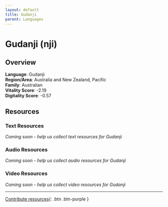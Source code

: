 ```yaml
---
layout: default
title: Gudanji
parent: Languages
---
```


# Gudanji (nji)

## Overview

**Language**: Gudanji  
**Region/Area**: Australia and New Zealand, Pacific  
**Family**: Australian  
**Vitality Score**: -2.19  
**Digitality Score**: -0.57  

## Resources

### Text Resources
*Coming soon - help us collect text resources for Gudanji*

### Audio Resources
*Coming soon - help us collect audio resources for Gudanji*

### Video Resources
*Coming soon - help us collect video resources for Gudanji*

---

[Contribute resources](https://fairtrain.github.io/){: .btn .btn-purple }
